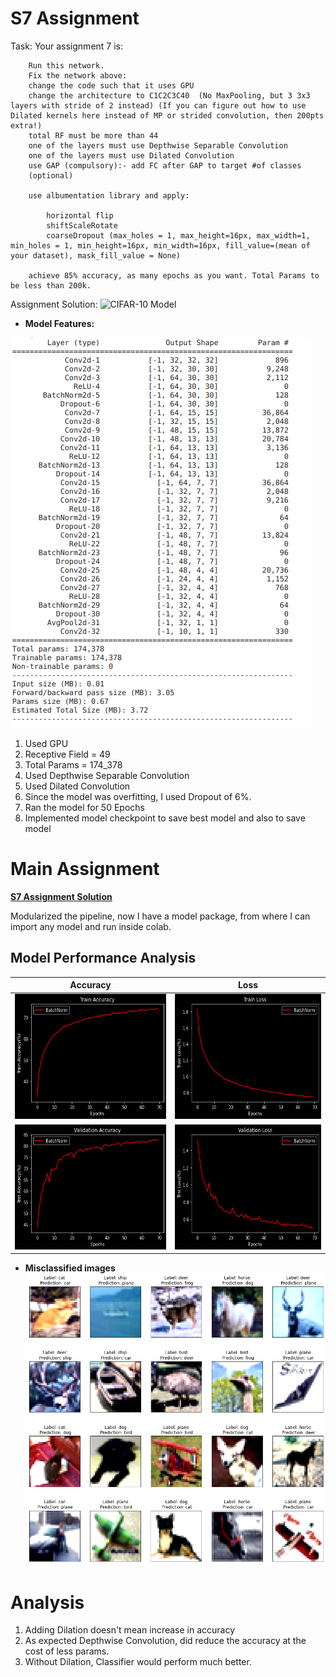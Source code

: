# S7 Assignment

Task: Your assignment 7 is:

        Run this network.
        Fix the network above:
        change the code such that it uses GPU
        change the architecture to C1C2C3C40  (No MaxPooling, but 3 3x3 layers with stride of 2 instead) (If you can figure out how to use Dilated kernels here instead of MP or strided convolution, then 200pts extra!)
        total RF must be more than 44
        one of the layers must use Depthwise Separable Convolution
        one of the layers must use Dilated Convolution
        use GAP (compulsory):- add FC after GAP to target #of classes 
        (optional)

        use albumentation library and apply:
        
            horizontal flip
            shiftScaleRotate
            coarseDropout (max_holes = 1, max_height=16px, max_width=1, min_holes = 1, min_height=16px, min_width=16px, fill_value=(mean of your dataset), mask_fill_value = None)

        achieve 85% accuracy, as many epochs as you want. Total Params to be less than 200k. 
        
Assignment Solution: ![CIFAR-10 Model]()
        
        
* **Model Features:**

![](assets/modelsummary.png)

1. Used GPU
2. Receptive Field = 49
3. Total Params = 174_378
3. Used Depthwise Separable Convolution
4. Used Dilated Convolution
5. Since the model was overfitting, I used Dropout of 6%.
6. Ran the model for 50 Epochs
8. Implemented model checkpoint to save best model and also to save model

# Main Assignment


**[S7 Assignment Solution](Assignments/S7/S7_Assignment.ipynb)**

Modularized the pipeline, now I have a model package, from where I can import any model and run inside colab. 


## Model Performance Analysis



|Accuracy| Loss|
|-------------------------|-------------------------|
|<img width ="300" src="assets/trainacc.png" height="200">|<img width = "300" src="assets/trainloss.png" height="200">|
|<img width ="300" src="assets/testacc.png" height="200">|<img width = "300" src="assets/testloss.png" height="200">|



* **Misclassified images**
![](assets/misc_.png)





# Analysis

1. Adding Dilation doesn't mean increase in accuracy
2. As expected Depthwise Convolution, did reduce the accuracy at the cost of less params.
3. Without Dilation, Classifier would perform much better. 
